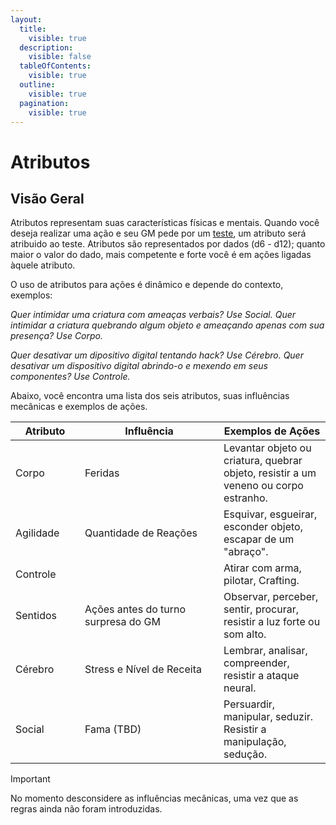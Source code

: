 ```yaml
---
layout:
  title:
    visible: true
  description:
    visible: false
  tableOfContents:
    visible: true
  outline:
    visible: true
  pagination:
    visible: true
---
```


# Atributos

## Visão Geral

Atributos representam suas características físicas e mentais. Quando você deseja realizar uma ação e seu GM pede por um [teste](), um atributo será atribuido ao teste. Atributos são representados por dados (d6 - d12); quanto maior o valor do dado, mais competente e forte você é em ações ligadas àquele atributo.

O uso de atributos para ações é dinâmico e depende do contexto, exemplos:

_Quer intimidar uma criatura com ameaças verbais? Use Social._
_Quer intimidar a criatura quebrando algum objeto e ameaçando apenas com sua presença? Use Corpo._

_Quer desativar um dipositivo digital tentando hack? Use Cérebro._
_Quer desativar um dispositivo digital abrindo-o e mexendo em seus componentes? Use Controle._

Abaixo, você encontra uma lista dos seis atributos, suas influências mecânicas e exemplos de ações.

<table>
  <thead>
    <tr>
      <th width="95">Atributo</th>
      <th width="206">Influência</th>
      <th>Exemplos de Ações</th>
    </tr>
  </thead>
  <tbody>
    <tr>
      <td>Corpo</td>
      <td>Feridas</td>
      <td>Levantar objeto ou criatura, quebrar objeto, resistir a um veneno ou corpo estranho.</td>
    </tr>
    <tr>
      <td>Agilidade</td>
      <td>Quantidade de Reações</td>
      <td>Esquivar, esgueirar, esconder objeto, escapar de um "abraço".</td>
    </tr>
    <tr>
      <td>Controle</td>
      <td></td>
      <td>Atirar com arma, pilotar, Crafting.</td>
    </tr>
    <tr>
      <td>Sentidos</td>
      <td>Ações antes do turno surpresa do GM</td>
      <td>Observar, perceber, sentir, procurar, resistir a luz forte ou som alto.</td>
    </tr>
    <tr>
      <td>Cérebro</td>
      <td>Stress e Nível de Receita</td>
      <td>Lembrar, analisar, compreender, resistir a ataque neural.</td>
    </tr>
    <tr>
      <td>Social</td>
      <td>Fama (TBD)</td>
      <td>Persuardir, manipular, seduzir. Resistir a manipulação, sedução.</td>
    </tr>
  </tbody>
</table>

> [!Important]
> No momento desconsidere as influências mecânicas, uma vez que as regras ainda não foram introduzidas.